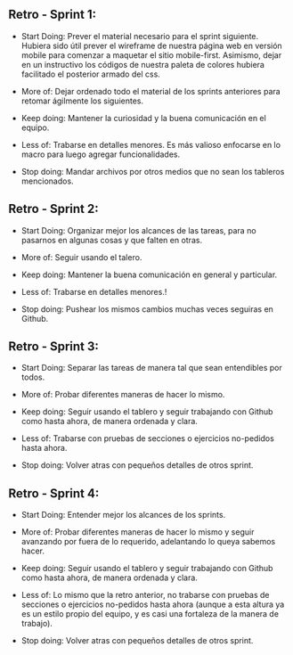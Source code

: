 ## Retro - Sprint 1:

* Start Doing: Prever el material necesario para el sprint siguiente. Hubiera sido útil prever el wireframe de nuestra página web en versión mobile para comenzar a maquetar el sitio mobile-first. Asimismo, dejar en un instructivo los códigos de nuestra paleta de colores hubiera facilitado el posterior armado del css. 

* More of: Dejar ordenado todo el material de los sprints anteriores para retomar ágilmente los siguientes.

* Keep doing: Mantener la curiosidad y la buena comunicación en el equipo.

* Less of: Trabarse en detalles menores. Es más valioso enfocarse en lo macro para luego agregar funcionalidades.

* Stop doing: Mandar archivos por otros medios que no sean los tableros mencionados.


## Retro - Sprint 2:

* Start Doing: Organizar mejor los alcances de las tareas, para no pasarnos en algunas cosas y que falten en otras.

* More of: Seguir usando el talero.

* Keep doing: Mantener la buena comunicación en general y particular.

* Less of: Trabarse en detalles menores.!

* Stop doing: Pushear los mismos cambios muchas veces seguiras en Github.


## Retro - Sprint 3:

* Start Doing: Separar las tareas de manera tal que sean entendibles por todos.

* More of: Probar diferentes maneras de hacer lo mismo.

* Keep doing: Seguir usando el tablero y seguir trabajando con Github como hasta ahora, de manera ordenada y clara.

* Less of: Trabarse con pruebas de secciones o ejercicios no-pedidos hasta ahora.

* Stop doing: Volver atras con pequeños detalles de otros sprint.

## Retro - Sprint 4:

* Start Doing: Entender mejor los alcances de los sprints.

* More of: Probar diferentes maneras de hacer lo mismo y seguir avanzando por fuera de lo requerido, adelantando lo queya sabemos hacer.

* Keep doing: Seguir usando el tablero y seguir trabajando con Github como hasta ahora, de manera ordenada y clara.

* Less of: Lo mismo que la retro anterior, no trabarse con pruebas de secciones o ejercicios no-pedidos hasta ahora (aunque a esta altura ya es un estilo propio del equipo, y es casi una fortaleza de la manera de trabajo).

* Stop doing: Volver atras con pequeños detalles de otros sprint.